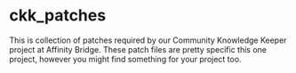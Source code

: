 ckk_patches
===========

This is collection of patches required by our Community Knowledge Keeper project at Affinity Bridge. These patch files are pretty specific this one project, however you might find something for your project too. 

